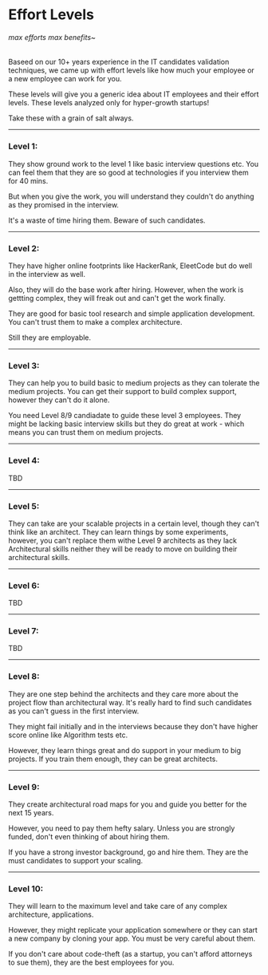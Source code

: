 # Effort Levels

###### max efforts max benefits~

Baseed on our 10+ years experience in the IT candidates validation techniques, we came up with effort levels like how much your employee or a new employee can work for you.

These levels will give you a generic idea about IT employees and their effort levels. These levels analyzed only for hyper-growth startups!

Take these with a grain of salt always.

___

### Level 1:
They show ground work to the level 1 like basic interview questions etc. You can feel them that they are so good at technologies if you interview them for 40 mins. 

But when you give the work, you will understand they couldn't do anything as they promised in the interview.

It's a waste of time hiring them. Beware of such candidates.

___

### Level 2:
They have higher online footprints like HackerRank, EleetCode but do well in the interview as well.

Also, they will do the base work after hiring. However, when the work is gettting complex, they will freak out and can't get the work finally.

They are good for basic tool research and simple application development. You can't trust them to make a complex architecture. 

Still they are employable.

___

### Level 3:
They can help you to build basic to medium projects as they can tolerate the medium projects. You can get their support to build complex support, however they can't do it alone.

You need Level 8/9 candiadate to guide these level 3 employees. They might be lacking basic interview skills but they do great at work - which means you can trust them on medium projects.

___

### Level 4:
TBD

___

### Level 5:
They can take are your scalable projects in a certain level, though they can't think like an architect. They can learn things by some experiments, however, you can't replace them withe Level 9 architects as they lack Architectural skills neither they will be ready to move on building their architectural skills.

___

### Level 6:
TBD

___

### Level 7:
TBD

___

### Level 8:
They are one step behind the architects and they care more about the project flow than architectural way. It's really hard to find such candidates as you can't guess in the first interview.

They might fail initially and in the interviews because they don't have higher score online like Algorithm tests etc. 

However, they learn things great and do support in your medium to big projects. If you train them enough, they can be great architects.

___

### Level 9:
They create architectural road maps for you and guide you better for the next 15 years. 

However, you need to pay them hefty salary. Unless you are strongly funded, don't even thinking of about hiring them.

If you have a strong investor background, go and hire them. They are the must candidates to support your scaling.

___

### Level 10:
They will learn to the maximum level and take care of any complex architecture, applications. 

However, they might replicate your application somewhere or they can start a new company by cloning your app. You must be very careful about them.

If you don't care about code-theft (as a startup, you can't afford attorneys to sue them), they are the best employees for you.

​

